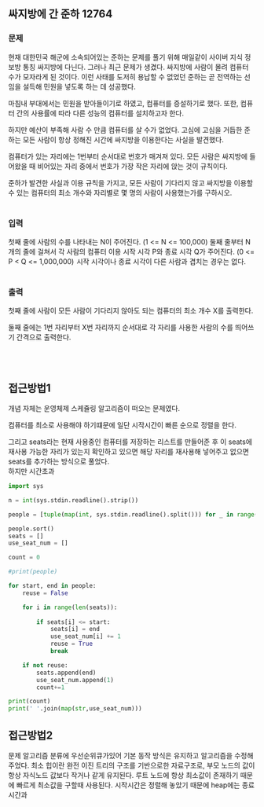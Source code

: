 ## 싸지방에 간 준하 12764

### 문제
현재 대한민국 해군에 소속되어있는 준하는 문제를 풀기 위해 매일같이 사이버 지식 정보방 통칭 싸지방에 다닌다. 그러나 최근 문제가 생겼다. 싸지방에 사람이 몰려 컴퓨터 수가 모자라게 된 것이다. 이런 사태를 도저히 용납할 수 없었던 준하는 곧 전역하는 선임을 설득해 민원을 넣도록 하는 데 성공했다.

마침내 부대에서는 민원을 받아들이기로 하였고, 컴퓨터를 증설하기로 했다. 또한, 컴퓨터 간의 사용률에 따라 다른 성능의 컴퓨터를 설치하고자 한다.

하지만 예산이 부족해 사람 수 만큼 컴퓨터를 살 수가 없었다. 고심에 고심을 거듭한 준하는 모든 사람이 항상 정해진 시간에 싸지방을 이용한다는 사실을 발견했다.

컴퓨터가 있는 자리에는 1번부터 순서대로 번호가 매겨져 있다. 모든 사람은 싸지방에 들어왔을 때 비어있는 자리 중에서 번호가 가장 작은 자리에 앉는 것이 규칙이다.

준하가 발견한 사실과 이용 규칙을 가지고, 모든 사람이 기다리지 않고 싸지방을 이용할 수 있는 컴퓨터의 최소 개수와 자리별로 몇 명의 사람이 사용했는가를 구하시오.
<br/><br/>

### 입력
첫째 줄에 사람의 수를 나타내는 N이 주어진다. 
(1 <= N <= 100,000) 둘째 줄부터 N개의 줄에 걸쳐서 각 사람의 컴퓨터 이용
시작 시각 P와 종료 시각 Q가 주어진다. 
(0 <= P < Q <= 1,000,000) 
시작 시각이나 종료 시각이 다른 사람과 겹치는 경우는 없다.
<br/><br/>

### 출력
첫째 줄에 사람이 모든 사람이 기다리지 않아도 되는 컴퓨터의 최소 개수 X를 출력한다.

둘째 줄에는 1번 자리부터 X번 자리까지 순서대로 각 자리를 사용한 사람의 수를 띄어쓰기 간격으로 출력한다.

<br/><br/>

## 접근방법1
개념 자체는 운영체제 스케쥴링 알고리즘이 떠오는 문제였다.

컴퓨터를 최소로 사용해야 하기떄문에 일단 시작시간이 빠른 순으로 정렬을 한다.

그리고 seats라는 현재 사용중인 컴퓨터를 저장하는 리스트를 만들어준 후
이 seats에 재사용 가능한 자리가 있는지 확인하고 있으면 해당 자리를 재사용해 넣어주고 없으면
seats를 추가하는 방식으로 풀었다.<br/>
하지만 시간초과<br/>

```python
import sys

n = int(sys.stdin.readline().strip())

people = [tuple(map(int, sys.stdin.readline().split())) for _ in range(n)]

people.sort()
seats = []
use_seat_num = []

count = 0

#print(people)

for start, end in people:
    reuse = False

    for i in range(len(seats)):
        
        if seats[i] <= start:
            seats[i] = end
            use_seat_num[i] += 1
            reuse = True
            break

    if not reuse:
        seats.append(end)
        use_seat_num.append(1)
        count+=1

print(count)
print(' '.join(map(str,use_seat_num)))

```

## 접근방법2
문제 알고리즘 분류에 우선순위큐가있어 기본 동작 방식은 유지하고 알고리즘을 수정해주었다.
최소 힙이란 완전 이진 트리의 구조를 기반으로한 자료구조로, 부모 노드의 값이 항상 자식노드 값보다 작거나 같게 유지된다.
루트 노드에 항상 최소값이 존재하기 때문에 빠르게 최소값을 구할때 사용된다.
시작시간은 정렬해 놓았기 때문에 heap에는 종료시간과 

